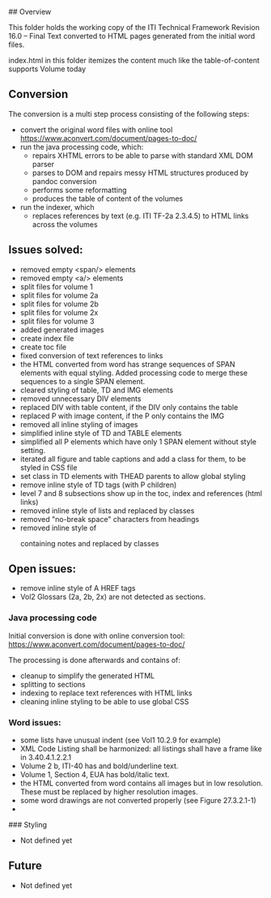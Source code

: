 
## Overview

This folder holds the working copy of the ITI Technical Framework Revision 16.0 – Final Text converted to HTML pages generated from the initial word files.

index.html in this folder itemizes the content much like the table-of-content supports Volume today

## Conversion

The conversion is a multi step process consisting of the following steps:
* convert the original word files with online tool https://www.aconvert.com/document/pages-to-doc/
* run the java processing code, which:
  * repairs XHTML errors to be able to parse with standard XML DOM parser
  * parses to DOM and repairs messy HTML structures produced by pandoc conversion
  * performs some reformatting
  * produces the table of content of the volumes
* run the indexer, which
  * replaces references by text (e.g. ITI TF-2a 2.3.4.5) to HTML links across the volumes

## Issues solved:
* removed empty \<span/\> elements
* removed empty \<a/\> elements
* split files for volume 1
* split files for volume 2a
* split files for volume 2b
* split files for volume 2x
* split files for volume 3
* added generated images
* create index file
* create toc file
* fixed conversion of text references to links
* the HTML converted from word has strange sequences of SPAN elements with equal styling.
	Added processing code to merge these sequences to a single SPAN element.
* cleared styling of table, TD and IMG elements
* removed unnecessary DIV elements
* replaced DIV with table content, if the DIV only contains the table
* replaced P with image content, if the P only contains the IMG
* removed all inline styling of images
* simplified inline style of TD and TABLE elements 
* simplified all P elements which have only 1 SPAN element without style setting.
* iterated all figure and table captions and add a class for them, to be styled in CSS file      
* set class in TD elements with THEAD parents to allow global styling
* remove inline style of TD tags (with P children)
* level 7 and 8 subsections show up in the toc, index and references (html links)
* removed inline style of lists and replaced by classes
* removed "no-break space" characters from headings
* removed inline style of <p> containing notes and replaced by classes 

## Open issues:
* remove inline style of A HREF tags
* Vol2 Glossars (2a, 2b, 2x) are not detected as sections. 


### Java processing code
Initial conversion is done with online conversion tool:
https://www.aconvert.com/document/pages-to-doc/

The processing is done afterwards and contains of:
* cleanup to simplify the generated HTML
* splitting to sections
* indexing to replace text references with HTML links
* cleaning inline styling to be able to use global CSS

### Word issues:
* some lists have unusual indent (see Vol1 10.2.9 for example)
* XML Code Listing shall be harmonized: all listings shall have a frame like in 3.40.4.1.2.2.1
* Volume 2 b, ITI-40 has and bold/underline text. 
* Volume 1, Section 4, EUA has bold/italic text.
* the HTML converted from word contains all images but in low resolution. These must be replaced by higher resolution images.
* some word drawings are not converted properly (see Figure 27.3.2.1-1)
* 
 
### Styling
- Not defined yet

## Future
- Not defined yet
